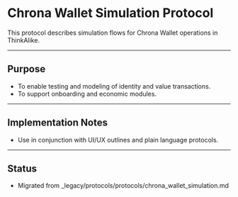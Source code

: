 # Chrona Wallet Simulation Protocol

This protocol describes simulation flows for Chrona Wallet operations in ThinkAlike.

---

## Purpose
- To enable testing and modeling of identity and value transactions.
- To support onboarding and economic modules.

---

## Implementation Notes
- Use in conjunction with UI/UX outlines and plain language protocols.

---

## Status
- Migrated from _legacy/protocols/protocols/chrona_wallet_simulation.md
